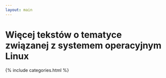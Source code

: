 ```yaml
---
layout: main
---
```

<h1>Więcej tekstów o tematyce związanej z systemem operacyjnym Linux</h1>

{% include categories.html %}